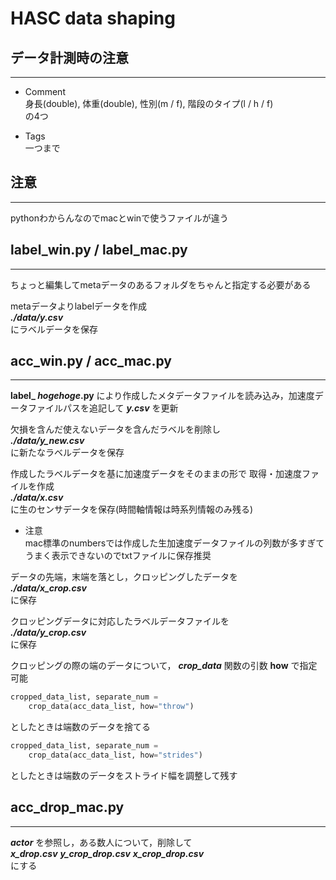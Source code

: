 # HASC data shaping

## データ計測時の注意
***
- Comment  
身長(double), 体重(double), 性別(m / f), 階段のタイプ(l /  h / f)  
の4つ


- Tags  
一つまで

## 注意
***
pythonわからんなのでmacとwinで使うファイルが違う

## label_win.py / label_mac.py
***
ちょっと編集してmetaデータのあるフォルダをちゃんと指定する必要がある

metaデータよりlabelデータを作成  
***./data/y.csv***  
にラベルデータを保存

## acc_win.py / acc_mac.py
***
**label_ *hogehoge*.py** により作成したメタデータファイルを読み込み，加速度データファイルパスを追記して ***y.csv*** を更新

欠損を含んだ使えないデータを含んだラベルを削除し  
***./data/y_new.csv***  
に新たなラベルデータを保存

作成したラベルデータを基に加速度データをそのままの形で
取得・加速度ファイルを作成  
***./data/x.csv***  
に生のセンサデータを保存(時間軸情報は時系列情報のみ残る)

- 注意  
mac標準のnumbersでは作成した生加速度データファイルの列数が多すぎてうまく表示できないのでtxtファイルに保存推奨

データの先端，末端を落とし，クロッピングしたデータを  
***./data/x_crop.csv***  
に保存

クロッピングデータに対応したラベルデータファイルを  
***./data/y_crop.csv***  
に保存

クロッピングの際の端のデータについて， ***crop_data*** 関数の引数 **how** で指定可能
```python
cropped_data_list, separate_num =
    crop_data(acc_data_list, how="throw")
```
としたときは端数のデータを捨てる

```python
cropped_data_list, separate_num =
    crop_data(acc_data_list, how="strides")
```
としたときは端数のデータをストライド幅を調整して残す

## acc_drop_mac.py
***
***actor*** を参照し，ある数人について，削除して  
***x_drop.csv*** ***y_crop_drop.csv*** ***x_crop_drop.csv***  
にする